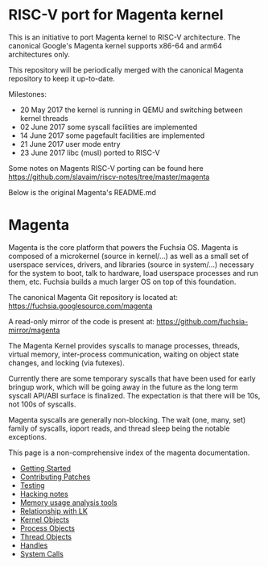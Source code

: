 # RISC-V port for Magenta kernel

This is an initiative to port Magenta kernel to RISC-V architecture. The canonical Google's Magenta kernel supports x86-64 and arm64 architectures only.

This repository will be periodically merged with the canonical Magenta repository to keep it up-to-date.  

Milestones:
  - 20 May 2017 the kernel is running in QEMU and switching between kernel threads
  - 02 June 2017 some syscall facilities are implemented
  - 14 June 2017 some pagefault facilities are implemented
  - 21 June 2017 user mode entry
  - 23 June 2017 libc (musl) ported to RISC-V
  
Some notes on Magents RISC-V porting can be found here https://github.com/slavaim/riscv-notes/tree/master/magenta 

Below is the original Magenta's README.md  

# Magenta

Magenta is the core platform that powers the Fuchsia OS.  Magenta is
composed of a microkernel (source in kernel/...) as well as a small
set of userspace services, drivers, and libraries (source in system/...)
necessary for the system to boot, talk to hardware, load userspace
processes and run them, etc.  Fuchsia builds a much larger OS on top
of this foundation.

The canonical Magenta Git repository is located
at: https://fuchsia.googlesource.com/magenta

A read-only mirror of the code is present
at: https://github.com/fuchsia-mirror/magenta

The Magenta Kernel provides syscalls to manage processes, threads,
virtual memory, inter-process communication, waiting on object state
changes, and locking (via futexes).

Currently there are some temporary syscalls that have been used for early
bringup work, which will be going away in the future as the long term
syscall API/ABI surface is finalized.  The expectation is that there will
be 10s, not 100s of syscalls.

Magenta syscalls are generally non-blocking.  The wait (one, many, set)
family of syscalls, ioport reads, and thread sleep being the notable
exceptions.

This page is a non-comprehensive index of the magenta documentation.

+ [Getting Started](docs/getting_started.md)
+ [Contributing Patches](docs/contributing.md)
+ [Testing](docs/testing.md)
+ [Hacking notes](docs/hacking.md)
+ [Memory usage analysis tools](docs/memory.md)
+ [Relationship with LK](docs/mg_and_lk.md)
+ [Kernel Objects](docs/kernel_objects.md)
+ [Process Objects](docs/objects/process.md)
+ [Thread Objects](docs/objects/thread.md)
+ [Handles](docs/handles.md)
+ [System Calls](docs/syscalls.md)
